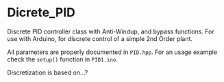 # Dicrete_PID
Discrete PID controller class with Anti-Windup, and bypass functions. For use with Arduino, for discrete control of a simple 2nd Order plant.

All parameters are properly documented in `PID.hpp`. For an usage example check the `setup()` function in `PID1.ino`.

Discretization is based on...?
